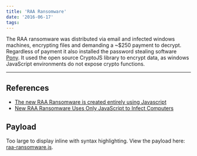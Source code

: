 ```yaml
---
title: 'RAA Ransomware'
date: '2016-06-17'
tags:
---
```


The RAA ransomware was distributed via email and infected windows machines, encrypting files and demanding a ~$250 payment to decrypt. Regardless of payment it also installed the password stealing software [Pony](https://www.knowbe4.com/pony-stealer). It used the open source CryptoJS library to encrypt data, as windows JavaScript environments do not expose crypto functions.

- - -

## References

- [The new RAA Ransomware is created entirely using Javascript](https://www.bleepingcomputer.com/news/security/the-new-raa-ransomware-is-created-entirely-using-javascript/)
- [New RAA Ransomware Uses Only JavaScript to Infect Computers](https://www.trendmicro.com/vinfo/nl/security/news/cybercrime-and-digital-threats/new-raa-ransomware-uses-only-javascript-to-infect-computers)

## Payload

Too large to display inline with syntax highlighting. View the payload here: <a href="/js/samples/raa-ransomware.js.txt">raa-ransomware.js</a>.